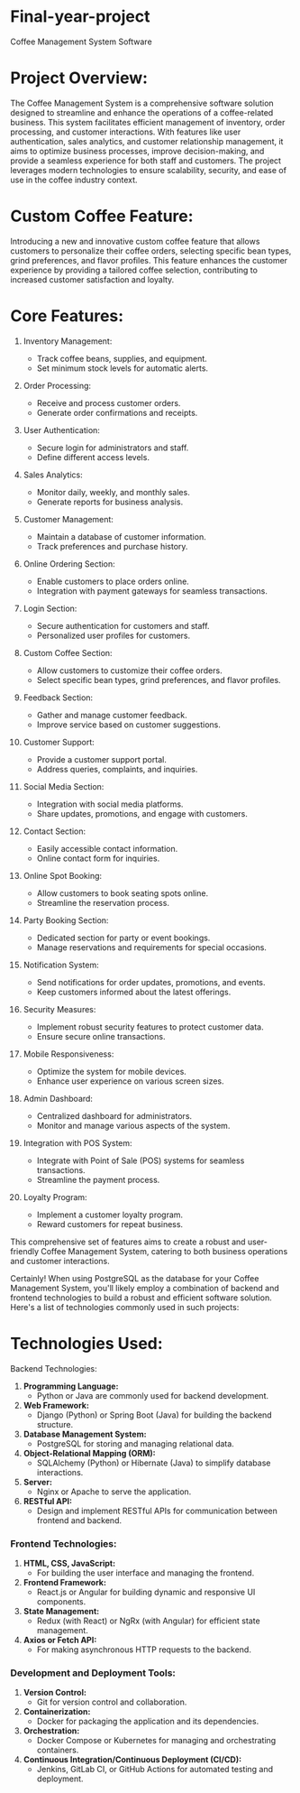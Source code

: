 # Final-year-project
Coffee Management System Software
<br>
# Project Overview:
The Coffee Management System is a comprehensive software solution designed to streamline and enhance the operations of a coffee-related business. This system facilitates 
efficient management of inventory, order processing, and customer interactions. With features like user authentication, sales analytics, and customer relationship 
management, it aims to optimize business processes, improve decision-making, and provide a seamless experience for both staff and customers. The project leverages modern                 technologies to ensure scalability, security, and ease of use in the coffee industry context.<br>


# Custom Coffee Feature:

Introducing a new and innovative custom coffee feature that allows customers to personalize their coffee orders, selecting specific bean types, grind preferences, and flavor profiles. This feature enhances the customer experience by providing a tailored coffee selection, contributing to increased customer satisfaction and loyalty.


# Core Features:

1. Inventory Management:                                                                
   - Track coffee beans, supplies, and equipment.                                   
   - Set minimum stock levels for automatic alerts.

2. Order Processing:
   - Receive and process customer orders.
   - Generate order confirmations and receipts.

3. User Authentication:
   - Secure login for administrators and staff.
   - Define different access levels.

4. Sales Analytics:
   - Monitor daily, weekly, and monthly sales.
   - Generate reports for business analysis.

5. Customer Management:
   - Maintain a database of customer information.
   - Track preferences and purchase history.

6. Online Ordering Section:
   - Enable customers to place orders online.
   - Integration with payment gateways for seamless transactions.

7. Login Section:
   - Secure authentication for customers and staff.
   - Personalized user profiles for customers.

8. Custom Coffee Section:
   - Allow customers to customize their coffee orders.
   - Select specific bean types, grind preferences, and flavor profiles.

9. Feedback Section:
   - Gather and manage customer feedback.
   - Improve service based on customer suggestions.

10. Customer Support:
    - Provide a customer support portal.
    - Address queries, complaints, and inquiries.

11. Social Media Section:
    - Integration with social media platforms.
    - Share updates, promotions, and engage with customers.

12. Contact Section:
    - Easily accessible contact information.
    - Online contact form for inquiries.

13. Online Spot Booking:
    - Allow customers to book seating spots online.
    - Streamline the reservation process.

14. Party Booking Section:
    - Dedicated section for party or event bookings.
    - Manage reservations and requirements for special occasions.

15. Notification System:
    - Send notifications for order updates, promotions, and events.
    - Keep customers informed about the latest offerings.

16. Security Measures:
    - Implement robust security features to protect customer data.
    - Ensure secure online transactions.

17. Mobile Responsiveness:
    - Optimize the system for mobile devices.
    - Enhance user experience on various screen sizes.

18. Admin Dashboard:
    - Centralized dashboard for administrators.
    - Monitor and manage various aspects of the system.

19. Integration with POS System:
    - Integrate with Point of Sale (POS) systems for seamless transactions.
    - Streamline the payment process.

20. Loyalty Program:
    - Implement a customer loyalty program.
    - Reward customers for repeat business.

This comprehensive set of features aims to create a robust and user-friendly Coffee Management System, catering to both business operations and customer interactions.


Certainly! When using PostgreSQL as the database for your Coffee Management System, you'll likely employ a combination of backend and frontend technologies to build a robust and efficient software solution. Here's a list of technologies commonly used in such projects:

# Technologies Used:

Backend Technologies:
1. **Programming Language:**
   - Python or Java are commonly used for backend development.
2. **Web Framework:**
   - Django (Python) or Spring Boot (Java) for building the backend structure.
3. **Database Management System:**
   - PostgreSQL for storing and managing relational data.
4. **Object-Relational Mapping (ORM):**
   - SQLAlchemy (Python) or Hibernate (Java) to simplify database interactions.
5. **Server:**
   - Nginx or Apache to serve the application.
6. **RESTful API:**
   - Design and implement RESTful APIs for communication between frontend and backend.

### Frontend Technologies:
1. **HTML, CSS, JavaScript:**
   - For building the user interface and managing the frontend.
2. **Frontend Framework:**
   - React.js or Angular for building dynamic and responsive UI components.
3. **State Management:**
   - Redux (with React) or NgRx (with Angular) for efficient state management.
4. **Axios or Fetch API:**
    - For making asynchronous HTTP requests to the backend.

### Development and Deployment Tools:
1. **Version Control:**
    - Git for version control and collaboration.
2. **Containerization:**
    - Docker for packaging the application and its dependencies.
3. **Orchestration:**
    - Docker Compose or Kubernetes for managing and orchestrating containers.
4. **Continuous Integration/Continuous Deployment (CI/CD):**
    - Jenkins, GitLab CI, or GitHub Actions for automated testing and deployment.

